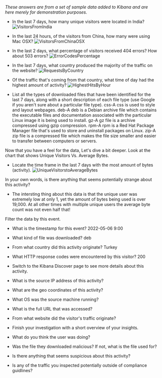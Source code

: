 _These answers are from a set of sample data added to Kibana and are here merely for demonstration purposes._

- In the last 7 days, how many unique visitors were located in India?
![VisitorsFromIndia](https://user-images.githubusercontent.com/96896057/167231207-670880d5-5560-4cac-9019-48f28824d366.png)

- In the last 24 hours, of the visitors from China, how many were using Mac OSX? 
![VisitorsFromChinaOSX](https://user-images.githubusercontent.com/96896057/167231311-417b7170-f05a-4fa2-96d1-1030d8d95d2c.png)


- In the last 2 days, what percentage of visitors received 404 errors? How about 503 errors? 
![ErrorCodesPercentage](https://user-images.githubusercontent.com/96896057/167231340-b3f306d9-4beb-4496-8839-cf0fe7128921.png)

- In the last 7 days, what country produced the majority of the traffic on the website? 
![RequestsByCountry](https://user-images.githubusercontent.com/96896057/167231360-34736bfc-6508-4906-b014-007ab40e97df.png)

- Of the traffic that's coming from that country, what time of day had the highest amount of activity? 
![HighestHitsByHour](https://user-images.githubusercontent.com/96896057/167231435-ae35860c-924c-4fbd-a200-2124b31cfa55.png)


- List all the types of downloaded files that have been identified for the last 7 days, along with a short description of each file type (use Google if you aren't sure about a particular file type).
css-A css is used to style and layout webpages.
deb-A deb is a Debian archive file which contains the executable files and documentation associated with the particular Linux image it is being used to install. 
gz-A gz file is a archive compressed using gzip compression.
rpm-A rpm is a Red Hat Package Manager file that's used to store and uninstall packages on Linux.
zip-A zip file is a compressed file which makes the file size smaller and easier to transfer between computers or servers.

Now that you have a feel for the data, Let's dive a bit deeper. Look at the chart that shows Unique Visitors Vs. Average Bytes.


- Locate the time frame in the last 7 days with the most amount of bytes (activity).
![UniqueVisitorstoAverageBytes](https://user-images.githubusercontent.com/96896057/167231829-c0526620-4903-4d37-81dc-e89595b06936.png)

In your own words, is there anything that seems potentially strange about this activity?
- The intersting thing about this data is that the unique user was extremely low at only 1, yet the amount of bytes being used is over 19,000.  At all other times with multiple unique users the average byte count was not even half that!

Filter the data by this event.


- What is the timestamp for this event? 2022-05-06 9:00
- What kind of file was downloaded? deb
- From what country did this activity originate? Turkey
- What HTTP response codes were encountered by this visitor? 200
- Switch to the Kibana Discover page to see more details about this activity.


- What is the source IP address of this activity?
- What are the geo coordinates of this activity?
- What OS was the source machine running?
- What is the full URL that was accessed?
- From what website did the visitor's traffic originate?
- Finish your investigation with a short overview of your insights.


- What do you think the user was doing?
- Was the file they downloaded malicious? If not, what is the file used for?
- Is there anything that seems suspicious about this activity?
- Is any of the traffic you inspected potentially outside of compliance guidlines?
